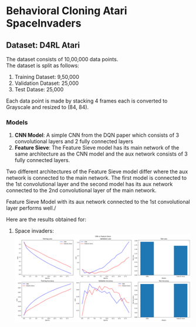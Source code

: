 # Behavioral Cloning Atari SpaceInvaders
## Dataset: D4RL Atari
The dataset consists of 10,00,000 data points.\
The dataset is split as follows:
1) Training Dataset: 9,50,000
2) Validation Dataset: 25,000
3) Test Datase: 25,000

Each data point is made by stacking 4 frames each is converted to Grayscale and resized to (84, 84).

### Models
1) **CNN Model**: A simple CNN from the DQN paper which consists of 3 convolutional layers and 2 fully connected layers
2) **Feature Sieve**: The Feature Sieve model has its main network of the same architecture as the CNN model and the aux network consists of 3 fully connected layers.

 Two different architectures of the Feature Sieve model differ where the aux network is connected to the main network. The first model is connected to the 1st convolutional layer and the second model has its aux network connected to the 2nd convolutional layer of the main network.

 Feature Sieve Model with its aux network connected to the 1st convolutional layer performs well./

 Here are the results obtained for:
 1) Space invaders:\
    ![result_space_invaders](https://github.com/ShivaramV3223/Feature-Sieve-for-RL/blob/main/Behavioural%20Cloning/Atari_BC/Outputs/cnn_vs_fs.png)
